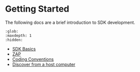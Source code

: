 # Getting Started

The following docs are a brief introduction to SDK development.

```{toctree}
:glob:
:maxdepth: 1
:hidden:

```

-   [SDK Basics](./SDKBasics.md)
-   [ZAP](./zap.md)
-   [Coding Conventions](./coding_conventions.md)
-   [Discover from a host computer](./discovery_from_a_host_computer.md)
